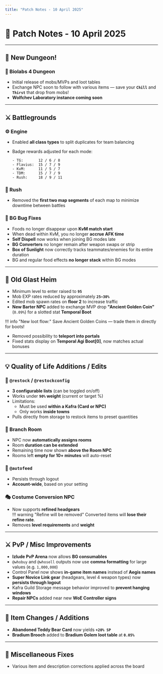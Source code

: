 ```yaml
---
title: "Patch Notes - 10 April 2025"
---
```


# 📝 **Patch Notes - 10 April 2025**

---

## 🧪 **New Dungeon!**

### 🔬 Biolabs 4 Dungeon
- Initial release of mobs/MVPs and loot tables  
- Exchange NPC soon to follow with various items — save your **`Chill`** and **`Thirst`** that drop from mobs!  
- **Wolfchev Laboratory instance coming soon**

---

## ⚔️ **Battlegrounds**

### ⚙️ Engine
- Enabled **all class types** to split duplicates for team balancing  
- Badge rewards adjusted for each mode:

    ```
    - TG:       12 / 6 / 8
    - Flavius:  15 / 7 / 9
    - KvM:      11 / 5 / 7
    - TDM:      15 / 7 / 9
    - Rush:     18 / 9 / 11
    ```

### 🚀 Rush
- Removed the **first two map segments** of each map to minimize downtime between battles

### 🐞 BG Bug Fixes
- Foods no longer disappear upon **KvM match start**
- When dead within KvM, you no longer **accrue AFK time**
- **Self Dispell** now works when joining BG modes late
- **BG Converters** no longer remain after weapon swaps or strip
- **Box of Sunlight** now correctly tracks teammates/enemies for its entire duration
- BG and regular food effects **no longer stack** within BG modes

---

## 🏰 **Old Glast Heim**

- Minimum level to enter raised to **`95`**
- Mob EXP rates reduced by approximately **`25–30%`**
- Edited mob spawn rates on **floor 2** to increase traffic
- **New Barter NPC** added to exchange MVP drop **"Ancient Golden Coin"** (`0.09%`) for a slotted stat **Temporal Boot**

!!! info "New loot flow:"
    Save Ancient Golden Coins — trade them in directly for boots!

- Removed possibility to **teleport into portals**
- Fixed stats display on **Temporal Agi Boot[0]**, now matches actual bonuses

---

## 💡 **Quality of Life Additions / Edits**

### 🔁 `@restock` / `@restockconfig`
- **3 configurable lists** (can be toggled on/off)  
- Works under **`90%` weight** (current or target %)  
- Limitations:
  - Must be used **within a Kafra (Card or NPC)**  
  - Only works **inside towns**
- Pulls directly from storage to restock items to preset quantities

### 🌱 Branch Room
- NPC now **automatically assigns rooms**
- Room **duration can be extended**
- Remaining time now shown **above the Room NPC**
- Rooms left **empty for 10+ minutes** will auto-reset

### 🐾 `@autofeed`
- Persists through logout  
- **Account-wide**, based on your setting

### 🎭 Costume Conversion NPC
- Now supports **refined headgears**  
    !!! warning "Refine will be removed"
        Converted items will **lose their refine rate**.
- Removes **level requirements** and **weight**

---

## ⚔️ **PvP / Misc Improvements**

- **Izlude PvP Arena** now allows **BG consumables**
- `@whobuy` and `@whosell` outputs now use **comma formatting** for large values (e.g. `1,000,000`)
- Control Panel now shows **in-game item names** instead of **Aegis names**
- **Super Novice Link gear** (headgears, level 4 weapon types) now **persists through logout**
- Kafra Guild Storage message behavior improved to **prevent hanging windows**
- **Repair NPCs** added near new **WoE Controller signs**

---

## 🎁 **Item Changes / Additions**

- **Abandoned Teddy Bear Card** now yields **`+20% SP`**
- **Bradium Brooch** added to **Bradium Golem loot table** at **`0.05%`**

---

## 🐛 **Miscellaneous Fixes**

- Various item and description corrections applied across the board  
